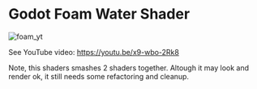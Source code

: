 # Godot Foam Water Shader

![foam_yt](https://github.com/user-attachments/assets/8fd136b9-1b90-4d8c-a9cf-7b403cd69531)

See YouTube video: https://youtu.be/x9-wbo-2Rk8

Note, this shaders smashes 2 shaders together.  Altough it may look and render ok, it still needs some refactoring and cleanup.
